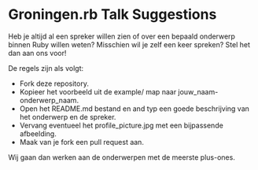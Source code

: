 Groningen.rb Talk Suggestions
================

Heb je altijd al een spreker willen zien of over een bepaald onderwerp binnen Ruby willen weten? Misschien wil je zelf een keer spreken? Stel het dan aan ons voor!

De regels zijn als volgt:

* Fork deze repository.
* Kopieer het voorbeeld uit de example/ map naar jouw_naam-onderwerp_naam.
* Open het README.md bestand en and typ een goede beschrijving van het onderwerp en de spreker.
* Vervang eventueel het profile_picture.jpg met een bijpassende afbeelding.
* Maak van je fork een pull request aan.

Wij gaan dan werken aan de onderwerpen met de meerste plus-ones.